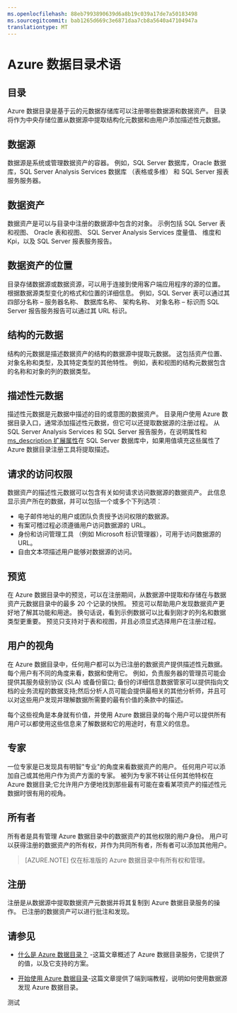 ```yaml
---
ms.openlocfilehash: 88eb7993890639d6a8b19c039a17de7a50183498
ms.sourcegitcommit: bab1265d669c3e6871daa7cb8a5640a47104947a
translationtype: MT
---
```

<properties
   pageTitle="Azure 数据目录术语"
   description="介绍概念和 Azure 数据目录文档中使用的术语。"
   services="data-catalog"
   documentationCenter=""
   authors="steelanddata"
   manager="NA"
   editor=""
   tags=""/>
<tags
   ms.service="data-catalog"
   ms.devlang="NA"
   ms.topic="article"
   ms.tgt_pltfrm="NA"
   ms.workload="data-catalog"
   ms.date="08/20/2015"
   ms.author="maroche"/>

# Azure 数据目录术语

## 目录

Azure 数据目录是基于云的元数据存储库可以注册哪些数据源和数据资产。 目录将作为中央存储位置从数据源中提取结构化元数据和由用户添加描述性元数据。

## 数据源

数据源是系统或管理数据资产的容器。 例如，SQL Server 数据库，Oracle 数据库，SQL Server Analysis Services 数据库 （表格或多维） 和 SQL Server 报表服务服务器。

## 数据资产

数据资产是可以与目录中注册的数据源中包含的对象。 示例包括 SQL Server 表和视图、 Oracle 表和视图、 SQL Server Analysis Services 度量值、 维度和 Kpi，以及 SQL Server 报表服务报告。

## 数据资产的位置

目录存储数据源或数据资源，可以用于连接到使用客户端应用程序的源的位置。 根据数据源类型变化的格式和位置的详细信息。 例如，SQL Server 表可以通过其四部分名称 – 服务器名称、 数据库名称、 架构名称、 对象名称 – 标识而 SQL Server 报告服务报告可以通过其 URL 标识。

## 结构的元数据

结构的元数据是描述数据资产的结构的数据源中提取元数据。 这包括资产位置、 对象名称和类型，及其特定类型的其他特性。 例如，表和视图的结构元数据包含的名称和对象的列的数据类型。

## 描述性元数据

描述性元数据是元数据中描述的目的或意图的数据资产。 目录用户使用 Azure 数据目录入口，通常添加描述性元数据，但它可以还提取数据源的注册过程。 从 SQL Server Analysis Services 和 SQL Server 报告服务，在说明属性和[ms_description 扩展属性](https://technet.microsoft.com/library/ms190243.aspx)在 SQL Server 数据库中，如果用值填充这些属性了 Azure 数据目录注册工具将提取描述。

## 请求的访问权限

数据资产的描述性元数据可以包含有关如何请求访问数据源的数据资产。 此信息显示资产所在的数据，并可以包括一个或多个下列选项︰

- 电子邮件地址的用户或团队负责授予访问权限的数据源。
- 有案可稽过程必须遵循用户访问数据源的 URL。
- 身份和访问管理工具 （例如 Microsoft 标识管理器），可用于访问数据源的 URL。
- 自由文本项描述用户能够对数据源的访问。

## 预览

在 Azure 数据目录中的预览，可以在注册期间，从数据源中提取和存储在与数据资产元数据目录中的最多 20 个记录的快照。 预览可以帮助用户发现数据资产更好地了解其功能和用途。 换句话说，看到示例数据可以比看到刚才的列名和数据类型更重要。
预览只支持对于表和视图，并且必须显式选择用户在注册过程。

## 用户的视角

在 Azure 数据目录中，任何用户都可以为已注册的数据资产提供描述性元数据。 每个用户有不同的角度来看，数据和使用它。 例如，负责服务器的管理员可能会提供其服务级别协议 (SLA) 或备份窗口; 备份的详细信息数据管家可以提供指向文档的业务流程的数据支持;然后分析人员可能会提供最相关的其他分析师，并且可以对这些用户发现并理解数据所需要的最有价值的条款中的描述。

每个这些视角是本身就有价值，并使用 Azure 数据目录的每个用户可以提供所有用户可以都使用这些信息来了解数据和它的用途时，有意义的信息。

## 专家

一位专家是已发现具有明智"专业"的角度来看数据资产的用户。 任何用户可以添加自己或其他用户作为资产方面的专家。 被列为专家不转让任何其他特权在 Azure 数据目录;它允许用户方便地找到那些最有可能在查看某项资产的描述性元数据时很有用的视角。

## 所有者

所有者是具有管理 Azure 数据目录中的数据资产的其他权限的用户身份。 用户可以获得注册的数据资产的所有权，并作为共同所有者，所有者可以添加其他用户。
> [AZURE.NOTE] 仅在标准版的 Azure 数据目录中有所有权和管理。

## 注册 

注册是从数据源中提取数据资产元数据并将其复制到 Azure 数据目录服务的操作。 已注册的数据资产可以进行批注和发现。

## 请参见

- [什么是 Azure 数据目录？](data-catalog-what-is-data-catalog.md) -这篇文章概述了 Azure 数据目录服务，它提供了的值，以及它支持的方案。

- [开始使用 Azure 数据目录](data-catalog-get-started.md)-这篇文章提供了端到端教程，说明如何使用数据源发现 Azure 数据目录。  

测试
